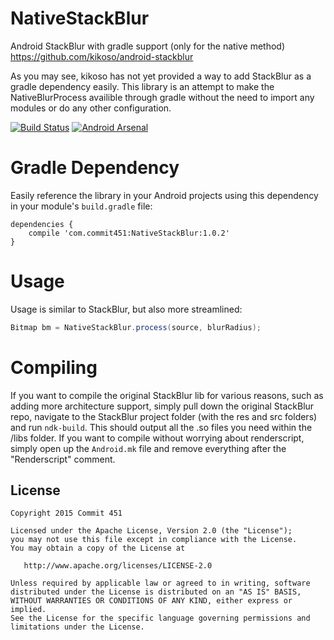 # NativeStackBlur
Android StackBlur with gradle support (only for the native method) https://github.com/kikoso/android-stackblur

As you may see, kikoso has not yet provided a way to add StackBlur as a gradle dependency easily. This library is an attempt to make the NativeBlurProcess availible through gradle without the need to import any modules or do any other configuration.

[![Build Status](https://travis-ci.org/Commit451/NativeStackBlur.svg?branch=master)](https://travis-ci.org/Commit451/NativeStackBlur)  [![Android Arsenal](https://img.shields.io/badge/Android%20Arsenal-NativeStackBlur-green.svg?style=flat)](https://android-arsenal.com/details/1/2495)

# Gradle Dependency
Easily reference the library in your Android projects using this dependency in your module's `build.gradle` file:

```Gradle
dependencies {
    compile 'com.commit451:NativeStackBlur:1.0.2'
}
```

# Usage
Usage is similar to StackBlur, but also more streamlined:

```java
Bitmap bm = NativeStackBlur.process(source, blurRadius);
```

# Compiling
If you want to compile the original StackBlur lib for various reasons, such as adding more architecture support, simply pull down the original StackBlur repo, navigate to the StackBlur project folder (with the res and src folders) and run `ndk-build`. This should output all the .so files you need within the /libs folder. If you want to compile without worrying about renderscript, simply open up the `Android.mk` file and remove everything after the "Renderscript" comment.

License
--------

    Copyright 2015 Commit 451

    Licensed under the Apache License, Version 2.0 (the "License");
    you may not use this file except in compliance with the License.
    You may obtain a copy of the License at

       http://www.apache.org/licenses/LICENSE-2.0

    Unless required by applicable law or agreed to in writing, software
    distributed under the License is distributed on an "AS IS" BASIS,
    WITHOUT WARRANTIES OR CONDITIONS OF ANY KIND, either express or implied.
    See the License for the specific language governing permissions and
    limitations under the License.
